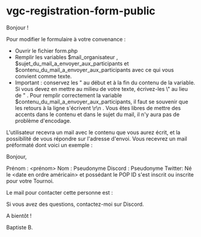 # vgc-registration-form-public
Bonjour ! 

Pour modifier le formulaire à votre convenance : 

* Ouvrir le fichier form.php
* Remplir les variables $mail_organisateur , $sujet_du_mail_a_envoyer_aux_participants et $contenu_du_mail_a_envoyer_aux_participants avec ce qui vous convient comme texte.
* Important : conservez les " au début et à la fin du contenu de la variable. Si vous devez en mettre au milieu de votre texte, écrivez-les \\" au lieu de " .
Pour remplir correctement la variable $contenu_du_mail_a_envoyer_aux_participants, il faut se souvenir que les retours à la ligne s'écrivent \r\n . Vous êtes libres de mettre des accents dans le contenu et dans le sujet du mail, il n'y aura pas de problème d'encodage.

L'utilisateur recevra un mail avec le contenu que vous aurez écrit, et la possibilité de vous répondre sur l'adresse d'envoi. Vous recevrez un mail préformaté dont voici un exemple : 

Bonjour,

Prénom : <prénom> 
Nom : <nom>
Pseudonyme Discord : <pseudo>
Pseudonyme Twitter: <pseudo>
Né le <date en ordre américain>
et possédant le POP ID <POP ID>
s'est inscrit ou inscrite pour votre Tournoi.

Le mail pour contacter cette personne est : <mail>

Si vous avez des questions, contactez-moi sur Discord.

A bientôt !

Baptiste B.
